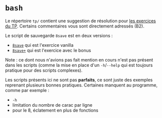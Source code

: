 # `bash`

Le répertoire `tp/` contient une suggestion de résolution pour [les exercices du TP](https://gist.github.com/It4lik/db4e7cdf2d6fbc959f3e3511b3feaf21). Certains commentaires vous sont directement adressés (B2).  

Le script de sauvegarde `8save` est en deux versions : 
* [`8save`](./tp/8save) qui est l'exercice vanilla
* [`8save+`](./tp/8save+) qui est l'exercice avec le bonus

Note : ce dont nous n'avions pas fait mention en cours n'est pas présent dans les scripts (comme la mise en place d'un `-h`/`--help` qui est toujours pratique pour des scripts complexes).  

Les scripts présents ici ne sont pas **parfaits**, ce sont juste des exemples reprenant plusieurs bonnes pratiques. Certaines manquent au programme, comme par exemple :
* `-h`
* limitation du nombre de carac par ligne
* pour le 8, éclatement en plus de fonctions
